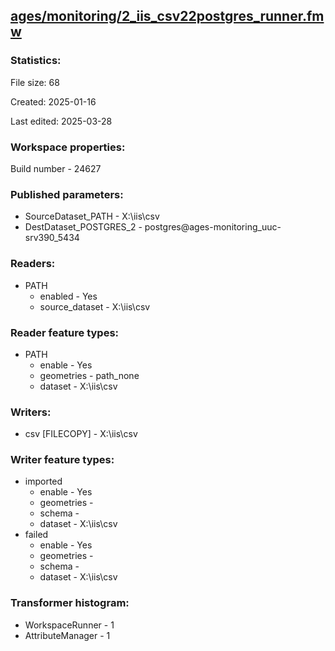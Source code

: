 ﻿## [ages/monitoring/2_iis_csv22postgres_runner.fmw](https://github.com/kicki58/kix_working_dir/blob/master/ages/monitoring/2_iis_csv22postgres_runner.fmw)

### Statistics:
File size: 68

Created: 2025-01-16

Last edited: 2025-03-28


### Workspace properties:
Build number    - 24627

### Published parameters:
*  SourceDataset_PATH    -   X:\iis\csv
*  DestDataset_POSTGRES_2    -   postgres@ages-monitoring_uuc-srv390_5434

### Readers:
*  PATH
    * enabled    -  Yes
    * source_dataset    -   X:\iis\csv

### Reader feature types:
*  PATH
    * enable - Yes
    * geometries - path_none
    * dataset - X:\iis\csv


### Writers:
*  csv [FILECOPY]    -   X:\iis\csv

### Writer feature types:
*  imported
    * enable - Yes
    * geometries - 
    * schema - 
    * dataset - X:\iis\csv
*  failed
    * enable - Yes
    * geometries - 
    * schema - 
    * dataset - X:\iis\csv

### Transformer histogram:
*  WorkspaceRunner    -   1
*  AttributeManager    -   1


